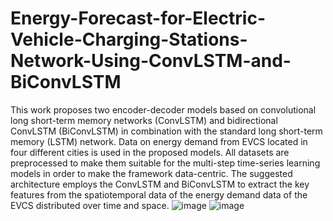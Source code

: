 # Energy-Forecast-for-Electric-Vehicle-Charging-Stations-Network-Using-ConvLSTM-and-BiConvLSTM
This work proposes two encoder-decoder models based on convolutional long short-term memory networks (ConvLSTM) and bidirectional ConvLSTM (BiConvLSTM) in combination with the standard long short-term memory (LSTM) network. Data on energy demand from EVCS located in four different cities is used in the proposed models. All datasets are preprocessed to make them suitable for the multi-step time-series learning models in order to make the framework data-centric. The suggested architecture employs the ConvLSTM and BiConvLSTM to extract the key features from the spatiotemporal data of the energy demand data of the EVCS distributed over time and space. 
![image](https://user-images.githubusercontent.com/34903116/222679281-8f49be36-ebf4-44f0-9bb7-12a75f3dfe86.png)
![image](https://user-images.githubusercontent.com/34903116/222679355-92e05119-ea01-45b8-a59c-d3eb638cc2df.png)
